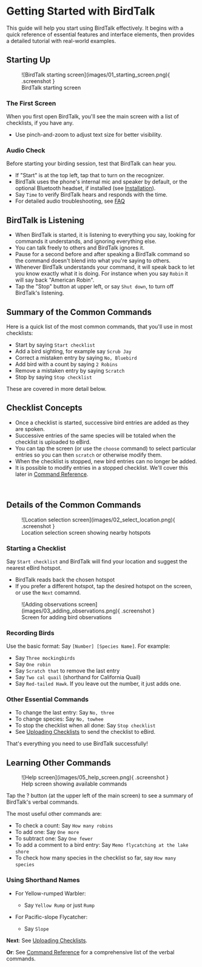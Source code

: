# Getting Started with BirdTalk

This guide will help you start using BirdTalk effectively. It begins with a quick reference of essential features and interface elements, then provides a detailed tutorial with real-world examples.

## Starting Up

<div class="image-container" markdown>
<figure markdown>
  ![BirdTalk starting screen](images/01_starting_screen.png){ .screenshot }
  <figcaption>BirdTalk starting screen</figcaption>
</figure>
</div>

### The First Screen

When you first open BirdTalk, you'll see the main screen with a list of checklists, if you have any.

- Use pinch-and-zoom to adjust text size for better visibility.


### Audio Check

Before starting your birding session, test that BirdTalk can hear you.

- If "Start" is at the top left, tap that to turn on the recognizer.
- BirdTalk uses the phone's internal mic and speaker by default, or the optional Bluetooth headset, if installed (see [Installation](installation/requirements-and-setup.md)).
- Say `Time` to verify BirdTalk hears and responds with the time.
- For detailed audio troubleshooting, see [FAQ](faq.md)

<div class="clear-floats"></div>

## BirdTalk is Listening

- When BirdTalk is started, it is listening to everything you say, looking for commands it understands, and ignoring everything else.
- You can talk freely to others and BirdTalk ignores it.
- Pause for a second before and after speaking a BirdTalk command so the command doesn't blend into what you're saying to others.
- Whenever BirdTalk understands your command, it will speak back to let you know exactly what it is doing.  For instance when you say `Robin` it will say back "American Robin".
- Tap the "Stop" button at upper left, or say `Shut down`, to turn off BirdTalk's listening.

## Summary of the Common Commands

Here is a quick list of the most common commands, that you'll use in most checklists:

- Start by saying `Start checklist`
- Add a bird sighting, for example say `Scrub Jay`
- Correct a mistaken entry by saying `No, Bluebird`
- Add bird with a count by saying `2 Robins`
- Remove a mistaken entry by saying `Scratch`
- Stop by saying `Stop checklist`

These are covered in more detail below.

## Checklist Concepts

- Once a checklist is started, successive bird entries are added as they are spoken.
- Successive entries of the same species will be totaled when the checklist is uploaded to eBird.
- You can tap the screen (or use the `choose` command) to select particular entries so you can then `scratch` or otherwise modify them.
- When the checklist is stopped, new bird entries can no longer be added.
- It is possible to modify entries in a stopped checklist.  We'll cover this later in [Command Reference](commands/reference.md).

<div>&nbsp;</div>

## Details of the Common Commands

<div class="image-container" markdown>
<figure markdown>
  ![Location selection screen](images/02_select_location.png){ .screenshot }
  <figcaption>Location selection screen showing nearby hotspots</figcaption>
</figure>
</div>

### Starting a Checklist

Say `Start checklist` and BirdTalk will find your location and suggest the nearest eBird hotspot.

- BirdTalk reads back the chosen hotspot
- If you prefer a different hotspot, tap the desired hotspot on the screen, or use the `Next` comamnd.

<div class="clear-floats"></div>


<div class="image-container" markdown>
<figure markdown>
  ![Adding observations screen](images/03_adding_observations.png){ .screenshot }
  <figcaption>Screen for adding bird observations</figcaption>
</figure>
</div>

### Recording Birds

Use the basic format: Say `[Number] [Species Name]`. For example:

- Say `Three mockingbirds`
- Say `One robin`
- Say `Scratch that` to remove the last entry
- Say `Two cal quail` (shorthand for California Quail)
- Say `Red-tailed Hawk`.  If you leave out the number, it just adds one.  

<div class="clear-floats"></div>

### Other Essential Commands

- To change the last entry: Say `No, three`
- To change species: Say `No, towhee`
- To stop the checklist when all done: Say `Stop checklist`
- See [Uploading Checklists](uploading-checklists.md) to send the checklist to eBird.

That's everything you need to use BirdTalk successfully!



## Learning Other Commands

<div class="image-container" markdown>
<figure markdown>
  ![Help screen](images/05_help_screen.png){ .screenshot }
  <figcaption>Help screen showing available commands</figcaption>
</figure>
</div>

Tap the ? button (at the upper left of the main screen) to see a summary of BirdTalk's verbal commands.

The most useful other commands are:

- To check a count: Say `How many robins`
- To add one: Say `One more`
- To subtract one: Say `One fewer`
- To add a comment to a bird entry: Say `Memo flycatching at the lake shore`
- To check how many species in the checklist so far, say `How many species`


### Using Shorthand Names

- For Yellow-rumped Warbler:
    * Say `Yellow Rump` or just `Rump`

- For Pacific-slope Flycatcher:
    * Say `Slope`

**Next**: See [Uploading Checklists](uploading-checklists.md).

**Or**: See [Command Reference](commands/reference.md) for a comprehensive list of the verbal commands.
